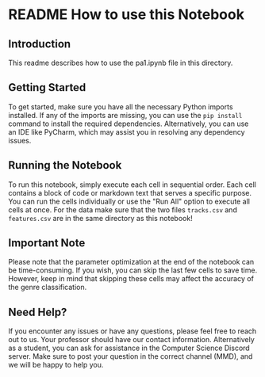 # README How to use this Notebook

## Introduction
This readme describes how to use the pa1.ipynb file in this directory. 

## Getting Started
To get started, make sure you have all the necessary Python imports installed. If any of the imports are missing, you can use the `pip install` command to install the required dependencies. Alternatively, you can use an IDE like PyCharm, which may assist you in resolving any dependency issues.

## Running the Notebook
To run this notebook, simply execute each cell in sequential order. Each cell contains a block of code or markdown text that serves a specific purpose. You can run the cells individually or use the "Run All" option to execute all cells at once.
For the data make sure that the two files `tracks.csv` and `features.csv` are in the same directory as this notebook!

## Important Note
Please note that the parameter optimization at the end of the notebook can be time-consuming. If you wish, you can skip the last few cells to save time. However, keep in mind that skipping these cells may affect the accuracy of the genre classification.

## Need Help?
If you encounter any issues or have any questions, please feel free to reach out to us. Your professor should have our contact information. Alternatively as a student, you can ask for assistance in the Computer Science Discord server. Make sure to post your question in the correct channel (MMD), and we will be happy to help you.

